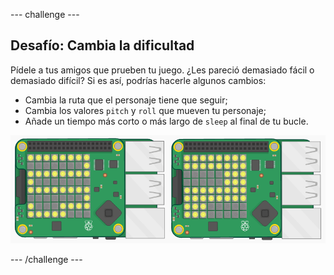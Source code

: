 \--- challenge \---

## Desafío: Cambia la dificultad

Pídele a tus amigos que prueben tu juego. ¿Les pareció demasiado fácil o demasiado difícil? Si es así, podrías hacerle algunos cambios:

+ Cambia la ruta que el personaje tiene que seguir;
+ Cambia los valores `pitch` y `roll` que mueven tu personaje;
+ Añade un tiempo más corto o más largo de `sleep` al final de tu bucle.

![screenshot](images/tightrope-difficulty.png)

\--- /challenge \---